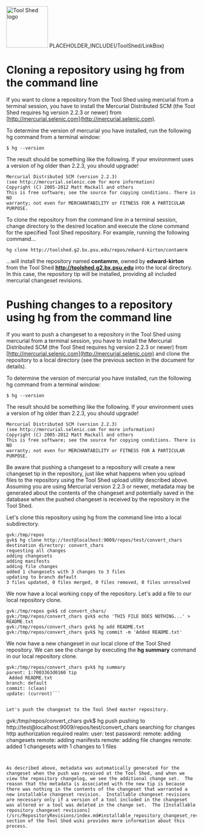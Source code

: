<div class='right'> <a href='/ToolShed'><img src='/Images/Logos/ToolShed.jpg' alt='Tool Shed logo' height="110px" /></a> PLACEHOLDER_INCLUDE(/ToolShed/LinkBox) </div>

# Cloning a repository using hg from the command line

If you want to clone a repository from the Tool Shed using mercurial from a terminal session, you have to install the Mercurial Distributed SCM (the Tool Shed requires hg version 2.2.3 or newer) from [http://mercurial.selenic.com](http://mercurial.selenic.com).  

To determine the version of mercurial you have installed, run the following hg command from a terminal window:

```
$ hg --version
```


The result should be something like the following.  If your environment uses a version of hg older than 2.2.3, you should upgrade!

```
Mercurial Distributed SCM (version 2.2.3)
(see http://mercurial.selenic.com for more information)
Copyright (C) 2005-2012 Matt Mackall and others
This is free software; see the source for copying conditions. There is NO
warranty; not even for MERCHANTABILITY or FITNESS FOR A PARTICULAR PURPOSE.
```


To clone the repository from the command line in a terminal session, change directory to the desired location and execute the clone command for the specified Tool Shed repository.  For example, running the following command...

```
hg clone http://toolshed.g2.bx.psu.edu/repos/edward-kirton/contamrm
```


...will install the repository named **contamrm**, owned by **edward-kirton** from the Tool Shed **http://toolshed.g2.bx.psu.edu** into the local directory.  In this case, the repository tip will be installed, providing all included mercurial changeset revisions.

# Pushing changes to a repository using hg from the command line

If you want to push a changeset to a repository in the Tool Shed using mercurial from a terminal session, you have to install the Mercurial Distributed SCM (the Tool Shed requires hg version 2.2.3 or newer) from [http://mercurial.selenic.com](http://mercurial.selenic.com) and clone the repository to a local directory (see the previous section in the document for details).

To determine the version of mercurial you have installed, run the following hg command from a terminal window:

```$ hg --version```


The result should be something like the following.  If your environment uses a version of hg older than 2.2.3, you should upgrade!

```
Mercurial Distributed SCM (version 2.2.3)
(see http://mercurial.selenic.com for more information)
Copyright (C) 2005-2012 Matt Mackall and others
This is free software; see the source for copying conditions. There is NO
warranty; not even for MERCHANTABILITY or FITNESS FOR A PARTICULAR PURPOSE.
```


Be aware that pushing a changeset to a repository will create a new changeset tip in the repository, just like what happens when you upload files to the repository using the Tool Shed upload utility described above.  Assuming you are using Mercurial version 2.2.3 or newer, metadata may be generated about the contents of the changeset and potentially saved in the database when the pushed changeset is received by the repository in the Tool Shed.

Let's clone this repository using hg from the command line into a local subdirectory.

```
gvk:/tmp/repos
gvk$ hg clone http://test@localhost:9009/repos/test/convert_chars
destination directory: convert_chars
requesting all changes
adding changesets
adding manifests
adding file changes
added 1 changesets with 3 changes to 3 files
updating to branch default
3 files updated, 0 files merged, 0 files removed, 0 files unresolved
```


We now have a local working copy of the repository.  Let's add a file to our local repository clone.

```
gvk:/tmp/repos gvk$ cd convert_chars/
gvk:/tmp/repos/convert_chars gvk$ echo 'THIS FILE DOES NOTHING...' > README.txt
gvk:/tmp/repos/convert_chars gvk$ hg add README.txt
gvk:/tmp/repos/convert_chars gvk$ hg commit -m 'Added README.txt'
```


We now have a new changeset in our local clone of the Tool Shed repository.  We can see the change by executing the **hg summary** command in our local repository clone.

```
gvk:/tmp/repos/convert_chars gvk$ hg summary
parent: 1:7003363d0160 tip
 Added README.txt
branch: default
commit: (clean)
update: (current)```


Let's push the changeset to the Tool Shed master repository.

```
gvk:/tmp/repos/convert_chars gvk$ hg push
pushing to http://test@localhost:9009/repos/test/convert_chars
searching for changes
http authorization required
realm: 
user: test
password: 
remote: adding changesets
remote: adding manifests
remote: adding file changes
remote: added 1 changesets with 1 changes to 1 files
```


As described above, metadata was automatically generated for the changeset when the push was received at the Tool Shed, and when we view the repository changelog, we see the additional change set.  The reason that the metadata is associated with the new tip is because there was nothing in the contents of the changeset that warranted a new installable changeset revision.  Installable changeset revisions are necessary only if a version of a tool included in the changeset was altered or a tool was deleted in the change set.  The [Installable repository changeset revisions](/src/RepositoryRevisions/index.md#installable_repository_changeset_revisions) section of the Tool Shed wiki provides more information about this process.

